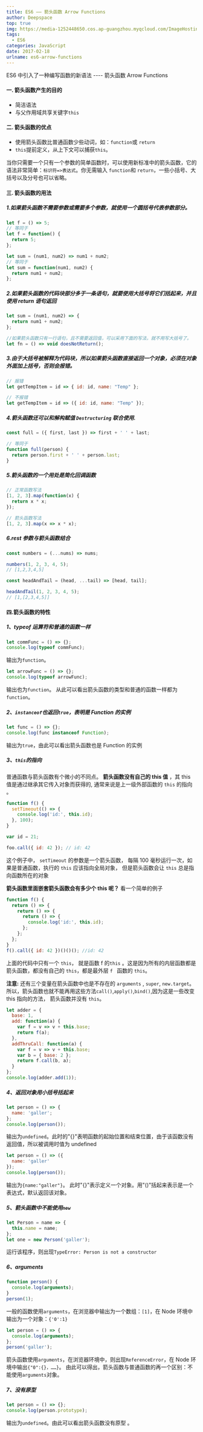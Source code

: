 ```yaml
---
title: ES6 —— 箭头函数 Arrow Functions
author: Deepspace
top: true
img: https://media-1252448650.cos.ap-guangzhou.myqcloud.com/ImageHosting/bg/0.webp 
tags:
  - ES6
categories: JavaScript
date: 2017-02-18
urlname: es6-arrow-functions
---
```


<!-- ## ES6 —— 箭头函数 Arrow Functions -->

ES6 中引入了一种编写函数的新语法 ---- 箭头函数 Arrow Functions

#### 一. 箭头函数产生的目的

- 简洁语法
- 与父作用域共享关键字`this`

#### 二. 箭头函数的优点

- 使用箭头函数比普通函数少些动词，如：`function`或 `return`
- `this`提前定义，从上下文可以捕获`this`。

当你只需要一个只有一个参数的简单函数时，可以使用新标准中的箭头函数，它的语法非常简单：`标识符=>表达式`。你无需输入 `function`和 `return`，一些小括号、大括号以及分号也可以省略。

<!-- more -->

#### 三. 箭头函数的用法

##### 1.如果箭头函数不需要参数或需要多个参数，就使用一个圆括号代表参数部分。

```javascript
let f = () => 5;
// 等同于
let f = function() {
  return 5;
};

let sum = (num1, num2) => num1 + num2;
// 等同于
let sum = function(num1, num2) {
  return num1 + num2;
};
```

##### 2.如果箭头函数的代码块部分多于一条语句，就要使用大括号将它们括起来，并且使用 return 语句返回

```javascript
let sum = (num1, num2) => {
  return num1 + num2;
};

//如果箭头函数只有一行语句，且不需要返回值，可以采用下面的写法，就不用写大括号了。
let fn = () => void doesNotReturn();
```

##### 3.由于大括号被解释为代码块，所以如果箭头函数直接返回一个对象，必须在对象外面加上括号，否则会报错。

```javascript
// 报错
let getTempItem = id => { id: id, name: "Temp" };

// 不报错
let getTempItem = id => ({ id: id, name: "Temp" });
```

##### 4.箭头函数还可以和解构赋值 `Destructuring` 联合使用.

```javascript
const full = ({ first, last }) => first + ' ' + last;

// 等同于
function full(person) {
  return person.first + ' ' + person.last;
}
```

##### **5.箭头函数的一个用处是简化回调函数**

```javascript
// 正常函数写法
[1, 2, 3].map(function(x) {
  return x * x;
});

// 箭头函数写法
[1, 2, 3].map(x => x * x);
```

##### 6.rest 参数与箭头函数结合

```javascript
const numbers = (...nums) => nums;

numbers(1, 2, 3, 4, 5);
// [1,2,3,4,5]

const headAndTail = (head, ...tail) => [head, tail];

headAndTail(1, 2, 3, 4, 5);
// [1,[2,3,4,5]]
```

#### 四.箭头函数的特性

##### 1、typeof 运算符和普通的函数一样

```javascript
let commFunc = () => {};
console.log(typeof commFunc);
```

输出为`function`。

```javascript
let arrowFunc = () => {};
console.log(typeof arrowFunc);
```

输出也为`function`。
从此可以看出箭头函数的类型和普通的函数一样都为`function`。

##### 2、`instanceof`也返回`true`，表明是 Function 的实例

```javascript
let func = () => {};
console.log(func instanceof Function);
```

输出为`true`，由此可以看出箭头函数也是 Function 的实例

##### 3、`this`的指向

普通函数与箭头函数有个微小的不同点。 **箭头函数没有自己的 this 值** ，其 this 值是通过继承其它传入对象而获得的, 通常来说是上一级外部函数的 `this` 的指向 。

```javascript
function f() {
  setTimeout(() => {
    console.log('id:', this.id);
  }, 100);
}

var id = 21;

foo.call({ id: 42 }); // id: 42
```

这个例子中， `setTimeout` 的参数是一个箭头函数， 每隔 100 毫秒运行一次，如果是普通函数，执行的 `this` 应该指向全局对象， 但是箭头函数会让 `this` 总是指向函数所在的对象

**箭头函数里面嵌套箭头函数会有多少个 this 呢？**
看一个简单的例子

```javascript
function f() {
  return () => {
    return () => {
      return () => {
        console.log('id:', this.id);
      };
    };
  };
}
f().call({ id: 42 })()()(); //id: 42
```

上面的代码中只有一个 `this`， 就是函数 f 的`this` 。这是因为所有的内层函数都是箭头函数，都没有自己的 `this`，都是最外层 `f ` 函数的 `this`。

**注意:** 还有三个变量在箭头函数中也是不存在的 `arguments` , `super`, `new.target`。所以，箭头函数也就不能再用这些方法`call()`,`apply()`,`bind()`,因为这是一些改变 this 指向的方法，
箭头函数并没有 `this`。

```javascript
let adder = {
  base: 1,
  add: function(a) {
    var f = v => v + this.base;
    return f(a);
  },
  addThruCall: function(a) {
    var f = v => v + this.base;
    var b = { base: 2 };
    return f.call(b, a);
  }
};
console.log(adder.add(1));
```

##### 4、返回对象用小括号括起来

```javascript
let person = () => {
  name: 'galler';
};
console.log(person());
```

输出为`undefined`。此时的"{}"表明函数的起始位置和结束位置，由于该函数没有返回值，所以被调用时值为 undefined

```javascript
let person = () => ({
  name: 'galler'
});
console.log(person());
```

输出为`{name:"galler"}`。 此时"{}"表示定义一个对象。用"()"括起来表示是一个表达式，默认返回该对象。

##### 5、箭头函数中不能使用`new`

```javascript
let Person = name => {
  this.name = name;
};
let one = new Person('galler');
```

运行该程序，则出现`TypeError: Person is not a constructor`

##### 6、arguments

```javascript
function person() {
  console.log(arguments);
}
person(1);
```

一般的函数使用`arguments`，在浏览器中输出为一个数组：`[1]`，在 Node 环境中输出为一个对象：`{'0':1}`

```javascript
let person = () => {
  console.log(arguments);
};
person('galler');
```

箭头函数使用`arguments`，在浏览器环境中，则出现`ReferenceError`，在 Node 环境中输出`{"0":{}，……}`。
由此可以得出，箭头函数与普通函数的再一个区别：不能使用`arguments`对象。

##### 7、没有原型

```javascript
let person = () => {};
console.log(person.prototype);
```

输出为`undefined`。由此可以看出箭头函数没有原型 。
